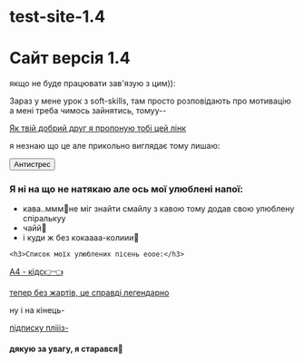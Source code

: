 # test-site-1.4
<!DOCTYPE html>
<html>
<body>
    <!----- Хедери ------->
    <h1>Сайт версія 1.4</h1>
    <p>якщо не буде працювати зав'язую з цим)):</p>
    <p>Зараз у мене урок з soft-skills, там просто розповідають про мотивацію а мені треба чимось зайнятись, томуу--</p>
    <a href="https://www.qui.help/Psychologists/Search?utm_source=google&utm_medium=cpc&utm_campaign=Search_%D0%9A%D0%B8%D0%B5%D0%B2&utm_term=%2B%D0%B2%D1%80%D0%B0%D1%87%20%2B%D0%BF%D1%81%D0%B8%D1%85%D0%BE%D0%BB%D0%BE%D0%B3&gclid=CjwKCAjwr_uCBhAFEiwAX8YJgcL81Dp68P1UNg0DlZHxYp_RlnYVrSw4eft0GNM20QedUjYqfxkPzBoC1NIQAvD_BwE">Як твій добрий друг я пропоную тобі цей лінк</a>
    <p>я незнаю що це але прикольно виглядає тому лишаю:</p>
    <button>Антистрес</button>
    <h3>Я ні на що не натякаю але ось мої улюблені напої:</h3>
    <ul>
        <li>кава..ммм&#127845;не міг знайти смайлу з кавою тому додав свою улюблену спіралькуу</li>
        <li>чайй&#129325;</li>
        <li>і куди ж без кокаааа-колиии&#129322;</li>
    </ul>

    <h3>Список моїх улюблених пісень еоое:</h3>

<a href="https://www.youtube.com/watch?v=MF_cYq4EixU">А4 - кідс&#128073;&#128072;</a>
<p></p>
<a href="https://www.youtube.com/watch?v=hTWKbfoikeg">тепер без жартів, це справді легендарно</a>
<p>ну і на кінець-</p>
<a href="https://www.youtube.com/channel/UC2tsySbe9TNrI-xh2lximHA">підписку пліііз-</a>  
<h4>дякую за увагу, я старався&#128155;</h4>
</html>
